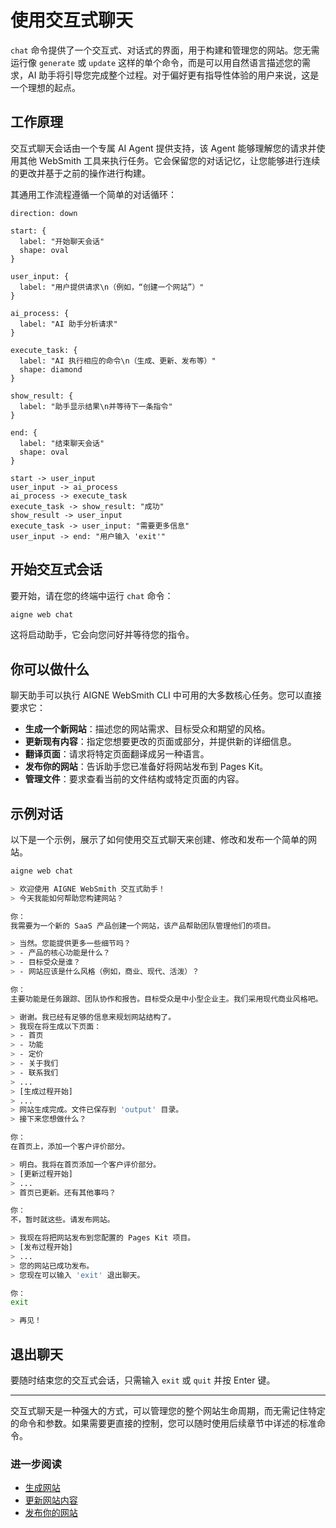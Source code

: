 # 使用交互式聊天

`chat` 命令提供了一个交互式、对话式的界面，用于构建和管理您的网站。您无需运行像 `generate` 或 `update` 这样的单个命令，而是可以用自然语言描述您的需求，AI 助手将引导您完成整个过程。对于偏好更有指导性体验的用户来说，这是一个理想的起点。

## 工作原理

交互式聊天会话由一个专属 AI Agent 提供支持，该 Agent 能够理解您的请求并使用其他 WebSmith 工具来执行任务。它会保留您的对话记忆，让您能够进行连续的更改并基于之前的操作进行构建。

其通用工作流程遵循一个简单的对话循环：

```d2
direction: down

start: {
  label: "开始聊天会话"
  shape: oval
}

user_input: {
  label: "用户提供请求\n（例如，“创建一个网站”）"
}

ai_process: {
  label: "AI 助手分析请求"
}

execute_task: {
  label: "AI 执行相应的命令\n（生成、更新、发布等）"
  shape: diamond
}

show_result: {
  label: "助手显示结果\n并等待下一条指令"
}

end: {
  label: "结束聊天会话"
  shape: oval
}

start -> user_input
user_input -> ai_process
ai_process -> execute_task
execute_task -> show_result: "成功"
show_result -> user_input
execute_task -> user_input: "需要更多信息"
user_input -> end: "用户输入 'exit'"
```

## 开始交互式会话

要开始，请在您的终端中运行 `chat` 命令：

```bash
aigne web chat
```

这将启动助手，它会向您问好并等待您的指令。

## 你可以做什么

聊天助手可以执行 AIGNE WebSmith CLI 中可用的大多数核心任务。您可以直接要求它：

*   **生成一个新网站**：描述您的网站需求、目标受众和期望的风格。
*   **更新现有内容**：指定您想要更改的页面或部分，并提供新的详细信息。
*   **翻译页面**：请求将特定页面翻译成另一种语言。
*   **发布你的网站**：告诉助手您已准备好将网站发布到 Pages Kit。
*   **管理文件**：要求查看当前的文件结构或特定页面的内容。

## 示例对话

以下是一个示例，展示了如何使用交互式聊天来创建、修改和发布一个简单的网站。

```bash Command Line icon=lucide:terminal
aigne web chat

> 欢迎使用 AIGNE WebSmith 交互式助手！
> 今天我能如何帮助您构建网站？

你：
我需要为一个新的 SaaS 产品创建一个网站，该产品帮助团队管理他们的项目。

> 当然。您能提供更多一些细节吗？
> - 产品的核心功能是什么？
> - 目标受众是谁？
> - 网站应该是什么风格（例如，商业、现代、活泼）？

你：
主要功能是任务跟踪、团队协作和报告。目标受众是中小型企业主。我们采用现代商业风格吧。

> 谢谢。我已经有足够的信息来规划网站结构了。
> 我现在将生成以下页面：
> - 首页
> - 功能
> - 定价
> - 关于我们
> - 联系我们
> ...
> [生成过程开始]
> ...
> 网站生成完成。文件已保存到 'output' 目录。
> 接下来您想做什么？

你：
在首页上，添加一个客户评价部分。

> 明白。我将在首页添加一个客户评价部分。
> [更新过程开始]
> ...
> 首页已更新。还有其他事吗？

你：
不，暂时就这些。请发布网站。

> 我现在将把网站发布到您配置的 Pages Kit 项目。
> [发布过程开始]
> ...
> 您的网站已成功发布。
> 您现在可以输入 'exit' 退出聊天。

你：
exit

> 再见！
```

## 退出聊天

要随时结束您的交互式会话，只需输入 `exit` 或 `quit` 并按 Enter 键。

---

交互式聊天是一种强大的方式，可以管理您的整个网站生命周期，而无需记住特定的命令和参数。如果需要更直接的控制，您可以随时使用后续章节中详述的标准命令。

### 进一步阅读

*   [生成网站](./core-tasks-generating-a-website.md)
*   [更新网站内容](./core-tasks-updating-website-content.md)
*   [发布你的网站](./core-tasks-publishing-your-website.md)
